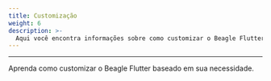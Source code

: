 ```yaml
---
title: Customização
weight: 6
description: >-
  Aqui você encontra informações sobre como customizar o Beagle Flutter.
---
```


---

Aprenda como customizar o Beagle Flutter baseado em sua necessidade.

